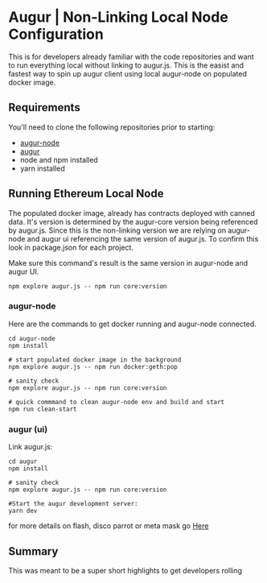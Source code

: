 # Augur | Non-Linking Local Node Configuration

This is for developers already familiar with the code repositories and want to run everything local without linking to augur.js.  This is the easist and fastest way to spin up augur client using local augur-node on populated docker image.

## Requirements

You'll need to clone the following repositories prior to starting:

* [augur-node](https://github.com/AugurProject/augur-node)
* [augur](https://github.com/AugurProject/augur)
* node and npm installed
* yarn installed

## Running Ethereum Local Node

The populated docker image, already has contracts deployed with canned data. It's version is determined by the augur-core version being referenced by augur.js. Since this is the non-linking version we are relying on augur-node and augur ui referencing the same version of augur.js. To confirm this look in package.json for each project. 

Make sure this command's result is the same version in augur-node and augur UI. 

    npm explore augur.js -- npm run core:version

### augur-node

Here are the commands to get docker running and augur-node connected. 

    cd augur-node
    npm install
    
    # start populated docker image in the background
    npm explore augur.js -- npm run docker:geth:pop

    # sanity check
    npm explore augur.js -- npm run core:version

    # quick commmand to clean augur-node env and build and start
    npm run clean-start

### augur (ui)

Link augur.js:

    cd augur
    npm install

    # sanity check
    npm explore augur.js -- npm run core:version

    #Start the augur development server:
    yarn dev

for more details on flash, disco parrot or meta mask go [Here](./dev-local-node.md)

## Summary

This was meant to be a super short highlights to get developers rolling
